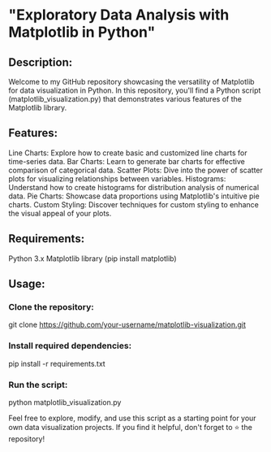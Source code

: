 # "Exploratory Data Analysis with Matplotlib in Python"

## Description:

Welcome to my GitHub repository showcasing the versatility of Matplotlib for data visualization in Python. In this repository, you'll find a Python script (matplotlib_visualization.py) that demonstrates various features of the Matplotlib library.

## Features:

Line Charts: Explore how to create basic and customized line charts for time-series data.
Bar Charts: Learn to generate bar charts for effective comparison of categorical data.
Scatter Plots: Dive into the power of scatter plots for visualizing relationships between variables.
Histograms: Understand how to create histograms for distribution analysis of numerical data.
Pie Charts: Showcase data proportions using Matplotlib's intuitive pie charts.
Custom Styling: Discover techniques for custom styling to enhance the visual appeal of your plots.

## Requirements:

Python 3.x
Matplotlib library (pip install matplotlib)

## Usage:

### Clone the repository:

git clone https://github.com/your-username/matplotlib-visualization.git

### Install required dependencies:

pip install -r requirements.txt

### Run the script:

python matplotlib_visualization.py

Feel free to explore, modify, and use this script as a starting point for your own data visualization projects. If you find it helpful, don't forget to ⭐️ the repository!
